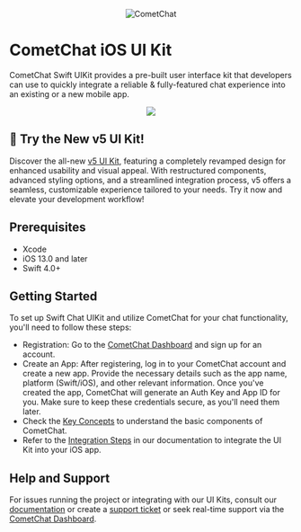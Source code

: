 <p align="center">
  <img alt="CometChat" src="https://assets.cometchat.io/website/images/logos/banner.png">
</p>

# CometChat iOS UI Kit

CometChat Swift UIKit provides a pre-built user interface kit that developers can use to quickly integrate a reliable & fully-featured chat experience into an existing or a new mobile app.<br />

<div style="
    display: flex;
    align-items: center;
    justify-content: center;">
   <img src="./Screenshots/overview_cometchat_screens.png" />
</div>


## 🚀 Try the New v5 UI Kit!
Discover the all-new [v5 UI Kit](https://github.com/cometchat/cometchat-uikit-ios/tree/v5), featuring a completely revamped design for enhanced usability and visual appeal. With restructured components, advanced styling options, and a streamlined integration process, v5 offers a seamless, customizable experience tailored to your needs. Try it now and elevate your development workflow!


## Prerequisites

 - Xcode
 - iOS 13.0 and later
 - Swift 4.0+

## Getting Started

To set up Swift Chat UIKit and utilize CometChat for your chat functionality, you'll need to follow these steps:
- Registration: Go to the [CometChat Dashboard](https://www.cometchat.com/) and sign up for an account.
- Create an App: After registering, log in to your CometChat account and create a new app. Provide the necessary details such as the app name, platform (Swift/iOS), and other relevant information. Once you've created the app, CometChat will generate an Auth Key and App ID for you. Make sure to keep these credentials secure, as you'll need them later.
- Check the [Key Concepts](https://www.cometchat.com/docs/v4/ios-uikit/key-concepts) to understand the basic components of CometChat.
- Refer to the [Integration Steps](https://www.cometchat.com/docs/v4/ios-uikit/integration) in our documentation to integrate the UI Kit into your iOS app.

  
## Help and Support
For issues running the project or integrating with our UI Kits, consult our [documentation](https://www.cometchat.com/docs/ios-uikit/integration) or create a [support ticket](https://help.cometchat.com/hc/en-us) or seek real-time support via the [CometChat Dashboard](https://app.cometchat.com/).
